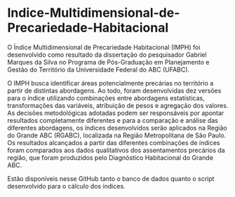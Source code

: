 # Indice-Multidimensional-de-Precariedade-Habitacional

O Índice Multidimensional de Precariedade Habitacional (IMPH) foi desenvolvido como resultado da dissertação do pesquisador Gabriel Marques da Silva no Programa de Pós-Graduação em Planejamento e Gestão do Território da Universidade Federal do ABC (UFABC).

O IMPH busca identificar áreas potencialmente precárias no território a partir de distintas abordagens. Ao todo, foram desenvolvidas dez versões para o índice utilizando combinações entre abordagens estatísticas, transformações das variáveis, atribuição de pesos e agregação dos valores. As decisões metodológicas adotadas podem ser responsáveis por apontar resultados completamente diferentes e para a comparação e análise das diferentes abordagens, os índices desenvolvidos serão aplicados na Região do Grande ABC (RGABC), localizada na Região Metropolitana de São Paulo.  Os resultados alcançados a partir das diferentes combinações de índices foram comparados aos dados qualitativos dos assentamentos precários da região, que foram produzidos pelo Diagnóstico Habitacional do Grande ABC.

Estão disponíveis nesse GitHub tanto o banco de dados quanto o script desenvolvido para o cálculo dos índices.

